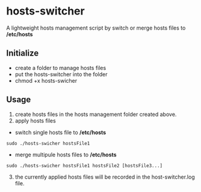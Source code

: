 # hosts-switcher
A lightweight hosts management script by switch or merge hosts files to **/etc/hosts**
## Initialize 
- create a folder to manage hosts files
- put the hosts-switcher into the folder
- chmod +x hosts-swicher
## Usage
1. create hosts files in the hosts management folder created above.
2. apply hosts files
- switch single hosts file to **/etc/hosts**
```
sudo ./hosts-swicher hostsFile1
```
- merge multipule hosts files to **/etc/hosts**
```
sudo ./hosts-swicher hostsFile1 hostsFile2 [hostsFile3...]
```
3. the currently applied hosts files will be recorded in the host-switcher.log file.